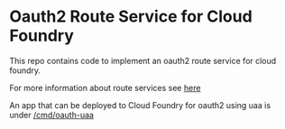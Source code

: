 <h1> Oauth2 Route Service for Cloud Foundry </h1>

This repo contains code to implement an oauth2 route service for cloud foundry. 

For more information about route services see [here](https://docs.cloudfoundry.org/services/route-services.html)

An app that can be deployed to Cloud Foundry for oauth2 using uaa is under [/cmd/oauth-uaa](https://github.com/cfmobile/oauth2-route-service/tree/master/cmd/oauth-uaa)

